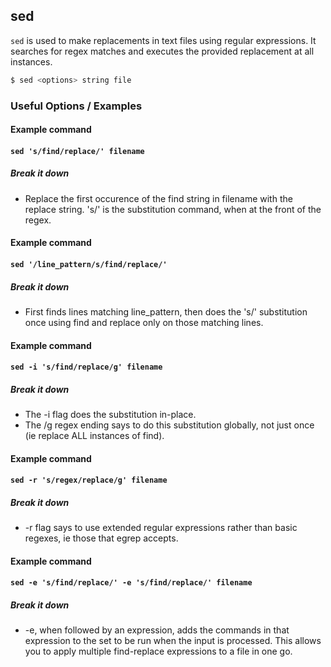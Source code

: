 ---
---

sed
-------

`sed` is used to make replacements in text files using regular expressions. It searches for regex matches and executes the provided replacement at all instances.

~~~ bash
$ sed <options> string file
~~~

<!--more-->

### Useful Options / Examples

#### Example command

#### `sed 's/find/replace/' filename`

##### Break it down

* Replace the first occurence of the find string in filename with the replace string. 's/' is the substitution command, when at the front of the regex.


#### Example command

#### `sed '/line_pattern/s/find/replace/'`

##### Break it down

* First finds lines matching line_pattern, then does the 's/' substitution once using find and replace only on those matching lines.


#### Example command

#### `sed -i 's/find/replace/g' filename`

##### Break it down

* The -i flag does the substitution in-place.
* The /g regex ending says to do this substitution globally, not just once (ie replace ALL instances of find).


#### Example command

#### `sed -r 's/regex/replace/g' filename`

##### Break it down

* -r flag says to use extended regular expressions rather than basic regexes, ie those that egrep accepts.


#### Example command

#### `sed -e 's/find/replace/' -e 's/find/replace/' filename`

##### Break it down

* -e, when followed by an expression, adds the commands in that expression to the set to be run when the input is processed. This allows you to apply multiple find-replace expressions to a file in one go.


